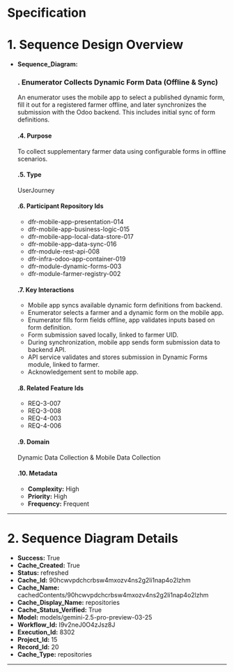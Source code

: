 # Specification

# 1. Sequence Design Overview

- **Sequence_Diagram:**
  ### . Enumerator Collects Dynamic Form Data (Offline & Sync)
  An enumerator uses the mobile app to select a published dynamic form, fill it out for a registered farmer offline, and later synchronizes the submission with the Odoo backend. This includes initial sync of form definitions.

  #### .4. Purpose
  To collect supplementary farmer data using configurable forms in offline scenarios.

  #### .5. Type
  UserJourney

  #### .6. Participant Repository Ids
  
  - dfr-mobile-app-presentation-014
  - dfr-mobile-app-business-logic-015
  - dfr-mobile-app-local-data-store-017
  - dfr-mobile-app-data-sync-016
  - dfr-module-rest-api-008
  - dfr-infra-odoo-app-container-019
  - dfr-module-dynamic-forms-003
  - dfr-module-farmer-registry-002
  
  #### .7. Key Interactions
  
  - Mobile app syncs available dynamic form definitions from backend.
  - Enumerator selects a farmer and a dynamic form on the mobile app.
  - Enumerator fills form fields offline, app validates inputs based on form definition.
  - Form submission saved locally, linked to farmer UID.
  - During synchronization, mobile app sends form submission data to backend API.
  - API service validates and stores submission in Dynamic Forms module, linked to farmer.
  - Acknowledgement sent to mobile app.
  
  #### .8. Related Feature Ids
  
  - REQ-3-007
  - REQ-3-008
  - REQ-4-003
  - REQ-4-006
  
  #### .9. Domain
  Dynamic Data Collection & Mobile Data Collection

  #### .10. Metadata
  
  - **Complexity:** High
  - **Priority:** High
  - **Frequency:** Frequent
  


---

# 2. Sequence Diagram Details

- **Success:** True
- **Cache_Created:** True
- **Status:** refreshed
- **Cache_Id:** 90hcwvpdchcrbsw4mxozv4ns2g2li1nap4o2lzhm
- **Cache_Name:** cachedContents/90hcwvpdchcrbsw4mxozv4ns2g2li1nap4o2lzhm
- **Cache_Display_Name:** repositories
- **Cache_Status_Verified:** True
- **Model:** models/gemini-2.5-pro-preview-03-25
- **Workflow_Id:** I9v2neJ0O4zJsz8J
- **Execution_Id:** 8302
- **Project_Id:** 15
- **Record_Id:** 20
- **Cache_Type:** repositories


---

